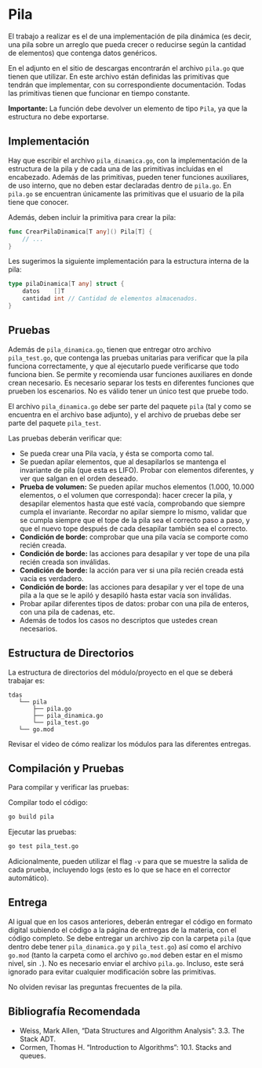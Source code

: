 # Pila

El trabajo a realizar es el de una implementación de pila dinámica (es decir, una pila sobre un arreglo que pueda crecer o reducirse según la cantidad de elementos) que contenga datos genéricos.

En el adjunto en el sitio de descargas encontrarán el archivo `pila.go` que tienen que utilizar. En este archivo están definidas las primitivas que tendrán que implementar, con su correspondiente documentación. Todas las primitivas tienen que funcionar en tiempo constante.

**Importante:** La función debe devolver un elemento de tipo `Pila`, ya que la estructura no debe exportarse.

## Implementación

Hay que escribir el archivo `pila_dinamica.go`, con la implementación de la estructura de la pila y de cada una de las primitivas incluidas en el encabezado. Además de las primitivas, pueden tener funciones auxiliares, de uso interno, que no deben estar declaradas dentro de `pila.go`. En `pila.go` se encuentran únicamente las primitivas que el usuario de la pila tiene que conocer.

Además, deben incluir la primitiva para crear la pila:

```go
func CrearPilaDinamica[T any]() Pila[T] {
    // ...
}
```

Les sugerimos la siguiente implementación para la estructura interna de la pila:

```go
type pilaDinamica[T any] struct {
    datos    []T
    cantidad int // Cantidad de elementos almacenados.
}
```

## Pruebas

Además de `pila_dinamica.go`, tienen que entregar otro archivo `pila_test.go`, que contenga las pruebas unitarias para verificar que la pila funciona correctamente, y que al ejecutarlo puede verificarse que todo funciona bien. Se permite y recomienda usar funciones auxiliares en donde crean necesario. Es necesario separar los tests en diferentes funciones que prueben los escenarios. No es válido tener un único test que pruebe todo.

El archivo `pila_dinamica.go` debe ser parte del paquete `pila` (tal y como se encuentra en el archivo base adjunto), y el archivo de pruebas debe ser parte del paquete `pila_test`.

Las pruebas deberán verificar que:

- Se pueda crear una Pila vacía, y ésta se comporta como tal.
- Se puedan apilar elementos, que al desapilarlos se mantenga el invariante de pila (que esta es LIFO). Probar con elementos diferentes, y ver que salgan en el orden deseado.
- **Prueba de volumen:** Se pueden apilar muchos elementos (1.000, 10.000 elementos, o el volumen que corresponda): hacer crecer la pila, y desapilar elementos hasta que esté vacía, comprobando que siempre cumpla el invariante. Recordar no apilar siempre lo mismo, validar que se cumpla siempre que el tope de la pila sea el correcto paso a paso, y que el nuevo tope después de cada desapilar también sea el correcto.
- **Condición de borde:** comprobar que una pila vacía se comporte como recién creada.
- **Condición de borde:** las acciones para desapilar y ver tope de una pila recién creada son inválidas.
- **Condición de borde:** la acción para ver si una pila recién creada está vacía es verdadero.
- **Condición de borde:** las acciones para desapilar y ver el tope de una pila a la que se le apiló y desapiló hasta estar vacía son inválidas.
- Probar apilar diferentes tipos de datos: probar con una pila de enteros, con una pila de cadenas, etc.
- Además de todos los casos no descriptos que ustedes crean necesarios.

## Estructura de Directorios

La estructura de directorios del módulo/proyecto en el que se deberá trabajar es:

```
tdas
   └── pila
       ├── pila.go
       ├── pila_dinamica.go
       └── pila_test.go
   └── go.mod
```

Revisar el video de cómo realizar los módulos para las diferentes entregas.

## Compilación y Pruebas

Para compilar y verificar las pruebas:

Compilar todo el código:

```sh
go build pila
```

Ejecutar las pruebas:

```sh
go test pila_test.go
```

Adicionalmente, pueden utilizar el flag `-v` para que se muestre la salida de cada prueba, incluyendo logs (esto es lo que se hace en el corrector automático).

## Entrega

Al igual que en los casos anteriores, deberán entregar el código en formato digital subiendo el código a la página de entregas de la materia, con el código completo. Se debe entregar un archivo zip con la carpeta `pila` (que dentro debe tener `pila_dinamica.go` y `pila_test.go`) así como el archivo `go.mod` (tanto la carpeta como el archivo `go.mod` deben estar en el mismo nivel, sin `.`). No es necesario enviar el archivo `pila.go`. Incluso, este será ignorado para evitar cualquier modificación sobre las primitivas.

No olviden revisar las preguntas frecuentes de la pila.

## Bibliografía Recomendada

- Weiss, Mark Allen, “Data Structures and Algorithm Analysis”: 3.3. The Stack ADT.
- Cormen, Thomas H. “Introduction to Algorithms”: 10.1. Stacks and queues.